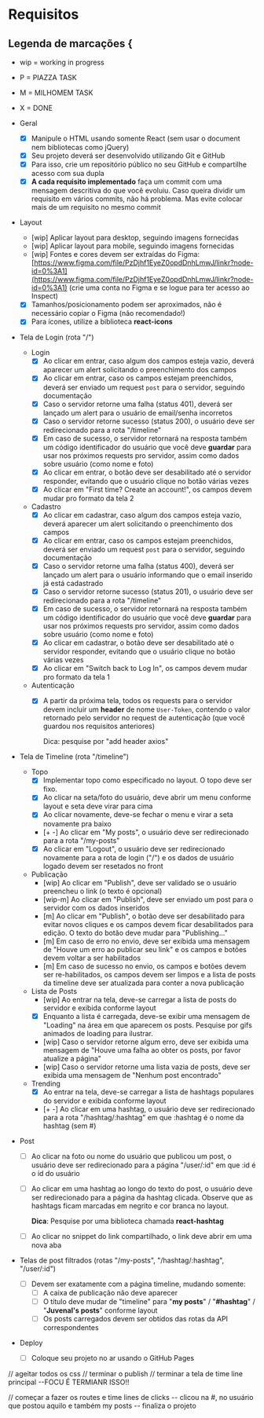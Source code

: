 # Requisitos


## Legenda de marcações {
- wip = working in progress
- P = PIAZZA TASK
- M = MILHOMEM TASK
- X = DONE


- Geral
    - [x]  Manipule o HTML usando somente React (sem usar o document nem bibliotecas como jQuery)
    - [x]  Seu projeto deverá ser desenvolvido utilizando Git e GitHub
    - [x]  Para isso, crie um repositório público no seu GitHub e compartilhe acesso com sua dupla
    - [x]  **A cada requisito implementado** faça um commit com uma mensagem descritiva do que você evoluiu. Caso queira dividir um requisito em vários commits, não há problema. Mas evite colocar mais de um requisito no mesmo commit
- Layout
    - [wip]  Aplicar layout para desktop, seguindo imagens fornecidas
    - [wip]  Aplicar layout para mobile, seguindo imagens fornecidas
    - [wip]  Fontes e cores devem ser extraídas do Figma: [https://www.figma.com/file/PzDjhf1EyeZ0opdDnhLmwJ/linkr?node-id=0%3A1](https://www.figma.com/file/PzDjhf1EyeZ0opdDnhLmwJ/linkr?node-id=0%3A1) (crie uma conta no Figma e se logue para ter acesso ao Inspect)
    - [x]  Tamanhos/posicionamento podem ser aproximados, não é necessário copiar o Figma (não recomendado!)
    - [x]  Para ícones, utilize a biblioteca **react-icons**
- Tela de Login (rota "/")
    - Login
        - [x]  Ao clicar em entrar, caso algum dos campos esteja vazio, deverá aparecer um alert solicitando o preenchimento dos campos
        - [x]  Ao clicar em entrar, caso os campos estejam preenchidos, deverá ser enviado um request `post` para o servidor, seguindo documentação
        - [x]  Caso o servidor retorne uma falha (status 401), deverá ser lançado um alert para o usuário de email/senha incorretos
        - [x]  Caso o servidor retorne sucesso (status 200), o usuário deve ser redirecionado para a rota "/timeline"
        - [x]  Em caso de sucesso, o servidor retornará na resposta também um código identificador do usuário que você deve **guardar** para usar nos próximos requests pro servidor, assim como dados sobre usuário (como nome e foto)
        - [x]  Ao clicar em entrar, o botão deve ser desabilitado até o servidor responder, evitando que o usuário clique no botão várias vezes
        - [X]  Ao clicar em "First time? Create an account!", os campos devem mudar pro formato da tela 2
    - Cadastro
        - [x]  Ao clicar em cadastrar, caso algum dos campos esteja vazio, deverá aparecer um alert solicitando o preenchimento dos campos
        - [x]  Ao clicar em entrar, caso os campos estejam preenchidos, deverá ser enviado um request `post` para o servidor, seguindo documentação
        - [x]  Caso o servidor retorne uma falha (status 400), deverá ser lançado um alert para o usuário informando que o email inserido já está cadastrado
        - [x]  Caso o servidor retorne sucesso (status 201), o usuário deve ser redirecionado para a rota "/timeline"
        - [x]  Em caso de sucesso, o servidor retornará na resposta também um código identificador do usuário que você deve **guardar** para usar nos próximos requests pro servidor, assim como dados sobre usuário (como nome e foto)
        - [x]  Ao clicar em cadastrar, o botão deve ser desabilitado até o servidor responder, evitando que o usuário clique no botão várias vezes
        - [x]  Ao clicar em "Switch back to Log In", os campos devem mudar pro formato da tela 1
    - Autenticação
        - [x]  A partir da próxima tela, todos os requests para o servidor devem incluir um **header** de nome `User-Token`, contendo o valor retornado pelo servidor no request de autenticação (que você guardou nos requisitos anteriores)

            Dica: pesquise por "add header axios" 

- Tela de Timeline (rota "/timeline")
    - Topo
        - [x]  Implementar topo como especificado no layout. O topo deve ser fixo.
        - [x]  Ao clicar na seta/foto do usuário, deve abrir um menu conforme layout e seta deve virar para cima
        - [x]  Ao clicar novamente, deve-se fechar o menu e virar a seta novamente pra baixo
        - [+ -]  Ao clicar em "My posts", o usuário deve ser redirecionado para a rota "/my-posts"
        - [x]  Ao clicar em "Logout", o usuário deve ser redirecionado novamente para a rota de login ("/") e os dados de usuário logado devem ser resetados no front
    - Publicação
        - [wip]  Ao clicar em "Publish", deve ser validado se o usuário preencheu o link (o texto é opcional)
        - [wip-m]  Ao clicar em "Publish", deve ser enviado um post para o servidor com os dados inseridos
        - [m]  Ao clicar em "Publish", o botão deve ser desabilitado para evitar novos cliques e os campos devem ficar desabilitados para edição. O texto do botão deve mudar para "Publishing..."
        - [m]  Em caso de erro no envio, deve ser exibida uma mensagem de "Houve um erro ao publicar seu link" e os campos e botões devem voltar a ser habilitados
        - [m]  Em caso de sucesso no envio, os campos e botões devem ser re-habilitados, os campos devem ser limpos e a lista de posts da timeline deve ser atualizada para conter a nova publicação
    - Lista de Posts
        - [wip]  Ao entrar na tela, deve-se carregar a lista de posts do servidor e exibida conforme layout
        - [x]  Enquanto a lista é carregada, deve-se exibir uma mensagem de "Loading" na área em que aparecem os posts. Pesquise por gifs animados de loading para ilustrar.
        - [wip]  Caso o servidor retorne algum erro, deve ser exibida uma mensagem de "Houve uma falha ao obter os posts, por favor atualize a página"
        - [wip]  Caso o servidor retorne uma lista vazia de posts, deve ser exibida uma mensagem de "Nenhum post encontrado"
    - Trending
        - [x]  Ao entrar na tela, deve-se carregar a lista de hashtags populares do servidor e exibida conforme layout
        - [+ -]  Ao clicar em uma hashtag, o usuário deve ser redirecionado para a rota "/hashtag/:hashtag" em que :hashtag é o nome da hashtag (sem #)
- Post
    - [ ]  Ao clicar na foto ou nome do usuário que publicou um post, o usuário deve ser redirecionado para a página "/user/:id" em que :id é o id do usuário
    - [ ]  Ao clicar em uma hashtag ao longo do texto do post, o usuário deve ser redirecionado para a página da hashtag clicada. Observe que as hashtags ficam marcadas em negrito e cor branca no layout.

        **Dica**: Pesquise por uma biblioteca chamada **react-hashtag**

    - [ ]  Ao clicar no snippet do link compartilhado, o link deve abrir em uma nova aba
- Telas de post filtrados (rotas "/my-posts", "/hashtag/:hashtag", "/user/:id")
    - [ ]  Devem ser exatamente com a página timeline, mudando somente:
        - [ ]  A caixa de publicação não deve aparecer
        - [ ]  O título deve mudar de "timeline" para "**my posts**" / "**#hashtag**" / "**Juvenal's posts**" conforme layout
        - [ ]  Os posts carregados devem ser obtidos das rotas da API correspondentes

- Deploy
    - [ ]  Coloque seu projeto no ar usando o GitHub Pages


// ageitar todos os css
// terminar o publish
// terminar a tela de time line principal --FOCU É TERMIANR ISSO!!

// começar a fazer os routes e time lines de clicks -- clicou na #, no usuário que postou aquilo e também my posts -- finaliza o projeto